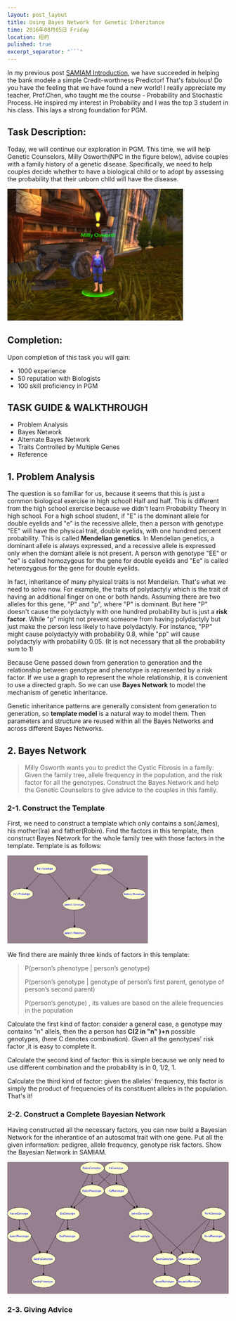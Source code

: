 ```yaml
---
layout: post_layout
title: Using Bayes Network for Genetic Inheritance
time: 2016年08月05日 Friday
location: 纽约
pulished: true
excerpt_separator: "```"
---
```

In my previous post [SAMIAM Introduction](http://junlitech.com/2016/07/28/SAMIAM-Introduction.html), we have succeeded in helping the bank modele a simple Credit-worthness Predictor! That's fabulous! Do you have the feeling that we have found a new world! I really appreciate my teacher, Prof.Chen, who taught me the course - Probability and Stochastic Process. He inspired my interest in Probability and I was the top 3 student in his class. This lays a strong foundation for PGM.

## Task Description:

Today, we will continue our exploration in PGM. This time, we will help Genetic Counselors, Milly Osworth(NPC in the figure below), advise couples with a family history of a genetic disease. Specifically, we need to help couples decide whether to have a biological child or to adopt by assessing the probability that their unborn child will have the disease. 

<img src="/assets/img/PGM/task.jpg" height="300px" width="400px" />

## Completion:

Upon completion of this task you will gain:

- 1000 experience
- 50 reputation with Biologists
- 100 skill proficiency in PGM

## TASK GUIDE & WALKTHROUGH
- Problem Analysis
- Bayes Network 
- Alternate Bayes Network
- Traits Controlled by Multiple Genes
- Reference

## 1. Problem Analysis

The question is so familiar for us, because it seems that this is just a common biological exercise in high school! Half and half. This is different from the high school exercise because we didn't learn Probability Theory in high school. For a high school student, if "E" is the dominant allele for double eyelids and "e" is the recessive allele, then a person with genotype "EE" will have the physical trait, double eyelids, with one hundred percent probability. This is called **Mendelian genetics**. In Mendelian genetics, a dominant allele is always expressed, and a recessive allele is expressed only when the domiant allele is not present. A person with genotype "EE" or "ee" is called homozygous for the gene for double eyelids and "Ee" is called heterozygous for the gene for double eyelids.

In fact, inheritance of many physical traits is not Mendelian. That's what we need to solve now. For example, the traits of polydactyly which is the trait of having an additional finger on one or both hands. Assuming there are two alleles for this gene, "P" and "p", where "P" is dominant. But here "P" doesn't cause the polydactyly with one hundred probability but is just a **risk factor**. While "p" might not prevent someone from having polydactyly but just make the person less likely to have polydactyly. For instance, "PP" might cause polydactyly with probability 0.8, while "pp" will cause polydactyly with probability 0.05. (It is not necessary that all the probability sum to 1)

Because Gene passed down from generation to generation and the relationship between genotype and phenotype is represented by a risk factor. If we use a graph to represent the whole relationship, it is convenient to use a directed graph. So we can use **Bayes Network** to model the mechanism of genetic inheritance.

Genetic inheritance patterns are generally consistent from generation to generation, so **template model** is a natural way to model them. Then parameters and structure are reused within all the Bayes Networks and across different Bayes Networks.

## 2. Bayes Network

> Milly Osworth wants you to predict the Cystic Fibrosis in a family: Given the family tree, allele frequency in the population, and the risk factor for all the genotypes. Construct the Bayes Network and help the Genetic Counselors to give advice to the couples in this family.

### 2-1. Construct the Template
First, we need to construct a template which only contains a son(James), his mother(Ira) and father(Robin). Find the factors in this template, then construct Bayes Network for the whole family tree with those factors in the template. Template is as follows:

<img src="/assets/img/PGM/5.png" height="200px" width="320px" />

We find there are mainly three kinds of factors in this template:

>P(person’s phenotype &#124; person’s genotype)
>
>P(person’s genotype &#124; genotype of person’s first parent, genotype of person’s second parent)
>
>P(person’s genotype) , its values are based on the allele frequencies in the population

Calculate the first kind of factor: consider a general case, a genotype may contains "n" allels, then the a person has **C(2 in "n" )+n** possible genotypes, (here C denotes combination). Given all the genotypes' risk factor ,it is easy to complete it.

Calculate the second kind of factor: this is simple because we only need to use different combination and the probability is in 0, 1/2, 1.

Calculate the third kind of factor: given the alleles' frequency, this factor is simply the product of frequencies of its constituent alleles in the population. That's it!

### 2-2. Construct a Complete Bayesian Network

Having constructed all the necessary factors, you can now build a Bayesian Network for the inherantice of an autosomal trait with one gene. Put all the given information: pedigree, allele frequency, genotype risk factors. Show the Bayesian Network in SAMIAM.

<img src="/assets/img/PGM/6.png" height="300px" width="640px" />

### 2-3. Giving Advice